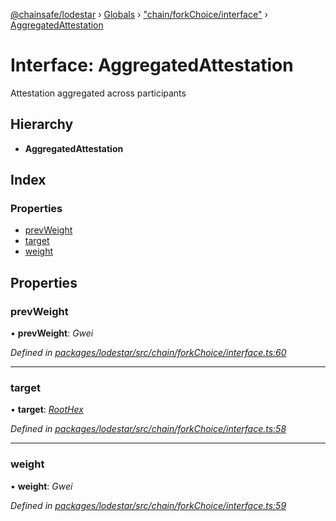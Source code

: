 [@chainsafe/lodestar](../README.md) › [Globals](../globals.md) › ["chain/forkChoice/interface"](../modules/_chain_forkchoice_interface_.md) › [AggregatedAttestation](_chain_forkchoice_interface_.aggregatedattestation.md)

# Interface: AggregatedAttestation

Attestation aggregated across participants

## Hierarchy

* **AggregatedAttestation**

## Index

### Properties

* [prevWeight](_chain_forkchoice_interface_.aggregatedattestation.md#prevweight)
* [target](_chain_forkchoice_interface_.aggregatedattestation.md#target)
* [weight](_chain_forkchoice_interface_.aggregatedattestation.md#weight)

## Properties

###  prevWeight

• **prevWeight**: *Gwei*

*Defined in [packages/lodestar/src/chain/forkChoice/interface.ts:60](https://github.com/ChainSafe/lodestar/blob/ad14d42a9/packages/lodestar/src/chain/forkChoice/interface.ts#L60)*

___

###  target

• **target**: *[RootHex](../modules/_chain_forkchoice_interface_.md#roothex)*

*Defined in [packages/lodestar/src/chain/forkChoice/interface.ts:58](https://github.com/ChainSafe/lodestar/blob/ad14d42a9/packages/lodestar/src/chain/forkChoice/interface.ts#L58)*

___

###  weight

• **weight**: *Gwei*

*Defined in [packages/lodestar/src/chain/forkChoice/interface.ts:59](https://github.com/ChainSafe/lodestar/blob/ad14d42a9/packages/lodestar/src/chain/forkChoice/interface.ts#L59)*
